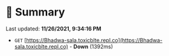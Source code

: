 # 📖 Summary
Last updated: **11/26/2021, 9:34:16 PM**

- `GET` [https://Bhadwa-sala.toxicblte.repl.co](https://Bhadwa-sala.toxicblte.repl.co) - **Down** (1392ms)
